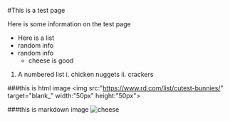 #This is a test page 

Here is some information on the test page 

- Here is a list
- random info
- random info 
  - cheese is good


1. A numbered list
  i. chicken nuggets
  ii. crackers
  
  
###this is html image
<img src:"https://www.rd.com/list/cutest-bunnies/" target="blank_" width:"50px" height:"50px">

###this is markdown image
![cheese](https://www.rd.com/list/cutest-bunnies/)
